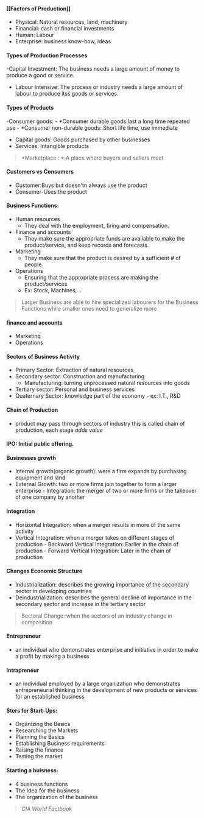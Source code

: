 #### [[Factors of Production]]
- Physical: Natural resources, land, machinery
- Financial: cash or financial investments
- Human: Labour
- Enterprise: business know-how, ideas
#### Types of Production Processes
 -Capital Investment: The business needs a large amount of money to produce a good or service.
 - Labour Intensive: The process or industry needs a large amount of labour to produce itsś goods or services.

#### Types of Products
-Consumer goods:
	- 	*Consumer durable goods:last a long time repeated use
	- 	*Consumer non-durable goods: Short life time, use immediate
- Capital goods: Goods purchased by other businesses
- Services: Intangible products

 > 	*Marketplace : *:A place where buyers and sellers meet 

#### Customers vs Consumers
- Customer:Buys but doesn'tn always use the product
- Consumer-Uses the product


#### Business Functions:
- Human resources
	- They deal with the employment, firing and compensation.
- Finance and accounts
	- They make sure the appropriate funds are available to make the product/service, and keep records and forecasts.
- Marketing
	- They make sure that the product is desired by a sufficient # of people.
- Operations
	- Ensuring that the appropriate process are making the product/services
	- Ex: Stock, Machines, ..

> Larger Business are able to hire specialized labourers for the Business Functions while smaller ones need to generalize more

#### finance and accounts
- Marketing
- Operations
#### Sectors of Business Activity
- Primary Sector: Extraction of natural resources
- Secondary sector: Construction and manufacturing
	- Manufacturing: turning unprocessed natural resources into goods
- Tertiary sector: Personal and business services
- Quaternary Sector: knowledge part of the economy
		- ex: I.T., R&D

#### Chain of Production
- product may pass through sectors of industry this is called chain of production, each stage *adds value*

#### IPO: Initial public offering.

#### Businesses growth
- Internal growth(organic growth): were a firm expands by purchasing equipment and land
- External Growth: two or more firms join together to form a larger enterprise
		- Integration: the merger of two or more firms or the takeover of one company by another

#### Integration
- Horizontal Integration: when a merger results in more of the same activity
- Vertical Integration: when a merger takes on different stages of production
		- Backward Vertical Integration: Earlier in the chain of production
 		- Forward Vertical Integration: Later in the chain of production
 #### Changes Economic Structure
- Industrialization: describes the growing importance of the secondary sector in developing countries
- Deindustrialization: describes the general decline of importance in the secondary sector and increase in the tertiary sector

> Sectoral Change: when the sectors of an industry change in composition

#### Entrepreneur
- an individual who demonstrates enterprise and initiative in order to make a profit by making a business
#### Intrapreneur
 - an individual employed by a large organization who demonstrates entrepreneurial thinking in the development of new products or services for an established business
#### Sters for Start-Ups:
 - Organizing the Basics
 - Researching the Markets
 - Planning the Basics
 - Establishing Business requirements
 - Raising the finance
 - Testing the market
#### Starting a buisness:
- 4 business functions
- The Idea for the business
- The organization of the business

> *CIA World Factbook* 
<!--stackedit_data:
eyJoaXN0b3J5IjpbLTE4OTg0NzY3NDcsMTYzNDIyNTYxMSwtMT
M2OTAwNDE0OSwxNjkyMTU0ODM0LDI4ODg0NjczNF19
-->
